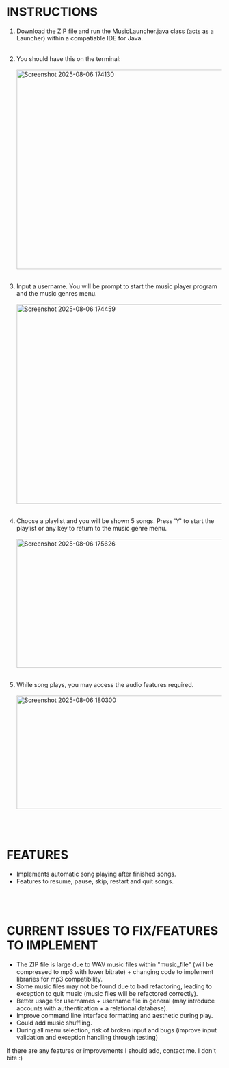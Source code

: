 # INSTRUCTIONS 
1. Download the ZIP file and run the MusicLauncher.java class (acts as a Launcher) within a compatiable IDE for Java. <br><br>
   
2. You should have this on the terminal: <br><br>
  <img width="1751" height="465" alt="Screenshot 2025-08-06 174130" src="https://github.com/user-attachments/assets/b09aa443-71ea-4a9c-bf9c-9ab84ac74fff" /> <br><br>

3. Input a username. You will be prompt to start the music player program and the music genres menu. <br><br> 
<img width="1291" height="465" alt="Screenshot 2025-08-06 174459" src="https://github.com/user-attachments/assets/4a97dd50-1b43-48d5-8caf-0213e0a6c9dc" /> <br><br>

4. Choose a playlist and you will be shown 5 songs. Press 'Y' to start the playlist or any key to return to the music genre menu. <br><br>
   <img width="949" height="300" alt="Screenshot 2025-08-06 175626" src="https://github.com/user-attachments/assets/4fa0c8b8-5401-440f-999c-0ee95baaedf1" /> <br><br>

5. While song plays, you may access the audio features required. <br><br>
   <img width="805" height="264" alt="Screenshot 2025-08-06 180300" src="https://github.com/user-attachments/assets/72b77636-a59d-4257-ab01-89b0823e20be" /> <br><br>
<br><br>

# FEATURES
- Implements automatic song playing after finished songs.
- Features to resume, pause, skip, restart and quit songs. <br><br>
<br><br>

# CURRENT ISSUES TO FIX/FEATURES TO IMPLEMENT
- The ZIP file is large due to WAV music files within "music_file" (will be compressed to mp3 with lower bitrate) + changing code to implement libraries for mp3 compatibility.
- Some music files may not be found due to bad refactoring, leading to exception to quit music (music files will be refactored correctly).
- Better usage for usernames + username file in general (may introduce accounts with authentication + a relational database).
- Improve command line interface formatting and aesthetic during play.
- Could add music shuffling.
- During all menu selection, risk of broken input and bugs (improve input validation and exception handling through testing)

If there are any features or improvements I should add, contact me. I don't bite :)
